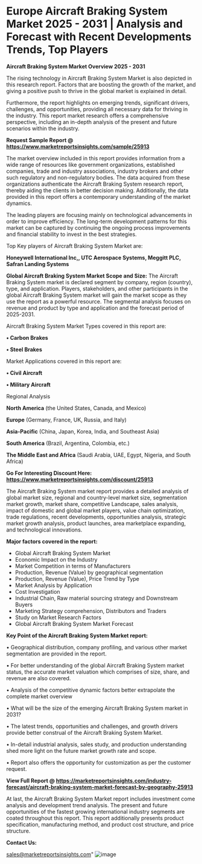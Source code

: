 # Europe Aircraft Braking System Market 2025 - 2031 | Analysis and Forecast with Recent Developments Trends, Top Players

<Strong> Aircraft Braking System Market Overview 2025 - 2031</strong>

The rising technology in Aircraft Braking System Market is also depicted in this research report. Factors that are boosting the growth of the market, and giving a positive push to thrive in the global market is explained in detail.

Furthermore, the report highlights on emerging trends, significant drivers, challenges, and opportunities, providing all necessary data for thriving in the industry. This report market research offers a comprehensive perspective, including an in-depth analysis of the present and future scenarios within the industry.

<strong>Request Sample Report @ <a href=https://www.marketreportsinsights.com/sample/25913>https://www.marketreportsinsights.com/sample/25913</a></strong>

The market overview included in this report provides information from a wide range of resources like government organizations, established companies, trade and industry associations, industry brokers and other such regulatory and non-regulatory bodies. The data acquired from these organizations authenticate the Aircraft Braking System research report, thereby aiding the clients in better decision making. Additionally, the data provided in this report offers a contemporary understanding of the market dynamics.

The leading players are focusing mainly on technological advancements in order to improve efficiency. The long-term development patterns for this market can be captured by continuing the ongoing process improvements and financial stability to invest in the best strategies.

Top Key players of Aircraft Braking System Market are:

<strong>Honeywell International Inc,, UTC Aerospace Systems, Meggitt PLC, Safran Landing Systems</strong>

<strong><b>Global Aircraft Braking System Market Scope and Size:</b></strong>
The Aircraft Braking System market is declared segment by company, region (country), type, and application. Players, stakeholders, and other participants in the global Aircraft Braking System market will gain the market scope as they use the report as a powerful resource. The segmental analysis focuses on revenue and product by type and application and the forecast period of 2025-2031.

Aircraft Braking System Market Types covered in this report are:

<strong>• Carbon Brakes

• Steel Brakes</strong>

Market Applications covered in this report are:

<strong>• Civil Aircraft

• Military Aircraft</strong> 

Regional Analysis

<strong>North America</strong> (the United States, Canada, and Mexico)

<strong>Europe</strong> (Germany, France, UK, Russia, and Italy)

<strong>Asia-Pacific</strong> (China, Japan, Korea, India, and Southeast Asia)

<strong>South America</strong> (Brazil, Argentina, Colombia, etc.)

<strong>The Middle East and Africa</strong> (Saudi Arabia, UAE, Egypt, Nigeria, and South Africa)

<strong>Go For Interesting Discount Here: <a href=https://www.marketreportsinsights.com/discount/25913>https://www.marketreportsinsights.com/discount/25913</a></strong>

The Aircraft Braking System market report provides a detailed analysis of global market size, regional and country-level market size, segmentation market growth, market share, competitive Landscape, sales analysis, impact of domestic and global market players, value chain optimization, trade regulations, recent developments, opportunities analysis, strategic market growth analysis, product launches, area marketplace expanding, and technological innovations.

<strong><b>Major factors covered in the report:</b></strong>
<ul>
  <li>Global Aircraft Braking System Market </li>
  <li>Economic Impact on the Industry</li>
  <li>Market Competition in terms of Manufacturers</li>
  <li>Production, Revenue (Value) by geographical segmentation</li>
  <li>Production, Revenue (Value), Price Trend by Type</li>
  <li>Market Analysis by Application</li>
  <li>Cost Investigation</li>
  <li>Industrial Chain, Raw material sourcing strategy and Downstream Buyers</li>
  <li>Marketing Strategy comprehension, Distributors and Traders</li>
  <li>Study on Market Research Factors</li>
  <li>Global Aircraft Braking System Market Forecast</li>
</ul>

<strong><b>Key Point of the Aircraft Braking System Market report:</b></strong>

• Geographical distribution, company profiling, and various other market segmentation are provided in the report.

• For better understanding of the global Aircraft Braking System market status, the accurate market valuation which comprises of size, share, and revenue are also covered.

• Analysis of the competitive dynamic factors better extrapolate the complete market overview

• What will be the size of the emerging Aircraft Braking System market in 2031?

• The latest trends, opportunities and challenges, and growth drivers provide better construal of the Aircraft Braking System Market.

• In-detail industrial analysis, sales study, and production understanding shed more light on the future market growth rate and scope.

• Report also offers the opportunity for customization as per the customer request.

<strong><b>View Full Report @ <a href=https://marketreportsinsights.com/industry-forecast/aircraft-braking-system-market-forecast-by-geography-25913>https://marketreportsinsights.com/industry-forecast/aircraft-braking-system-market-forecast-by-geography-25913</a></b></strong>


At last, the Aircraft Braking System Market report includes investment come analysis and development trend analysis. The present and future opportunities of the fastest growing international industry segments are coated throughout this report. This report additionally presents product specification, manufacturing method, and product cost structure, and price structure.

<strong>Contact Us:</strong>

sales@marketreportsinsights.com"
![image](https://github.com/user-attachments/assets/3b4f5c3a-ffe9-4bba-be9f-a61a7eab8abb)
